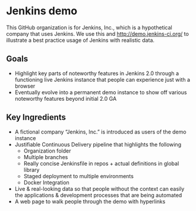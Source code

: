 # Jenkins demo
This GitHub organization is for Jenkins, Inc., which is a hypothetical company that uses Jenkins.
We use this and http://demo.jenkins-ci.org/ to illustrate a best practice usage of Jenkins with
realistic data.

## Goals
* Highlight key parts of noteworthy features in Jenkins 2.0 through a functioning live Jenkins
  instance that people can experience just with a browser
* Eventually evolve into a permanent demo instance to show off various noteworthy features
  beyond initial 2.0 GA

## Key Ingredients
* A fictional company “Jenkins, Inc.” is introduced as users of the demo instance
* Justifiable Continuous Delivery pipeline that highlights the following
    * Organization folder
    * Multiple branches
    * Really concise Jenkinsfile in repos + actual definitions in global library
    * Staged deployment to multiple environments
    * Docker Integration
* Live & real-looking data so that people without the context can easily the applications & development processes that are being automated
* A web page to walk people through the demo with hyperlinks


